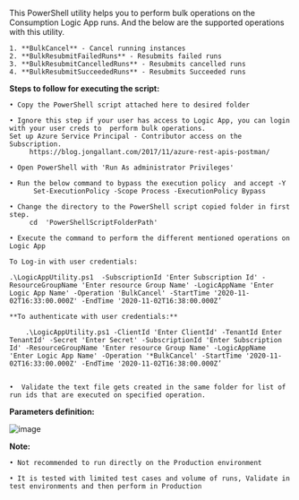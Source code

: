 This PowerShell utility helps you to perform bulk operations on the Consumption Logic App runs. And the below are the supported operations with this utility.

	1. **BulkCancel** - Cancel running instances
	2. **BulkResubmitFailedRuns** - Resubmits failed runs
	3. **BulkResubmitCancelledRuns** - Resubmits cancelled runs
	4. **BulkResubmitSucceededRuns** - Resubmits Succeeded runs

**Steps to follow for executing the script:**

	• Copy the PowerShell script attached here to desired folder
 
	• Ignore this step if your user has access to Logic App, you can login with your user creds to  perform bulk operations. 
	Set up Azure Service Principal - Contributor access on the Subscription. 
		 https://blog.jongallant.com/2017/11/azure-rest-apis-postman/
   
	• Open PowerShell with 'Run As administrator Privileges'
 
	• Run the below command to bypass the execution policy  and accept -Y
	      Set-ExecutionPolicy -Scope Process -ExecutionPolicy Bypass
       
	• Change the directory to the PowerShell script copied folder in first step.
	     cd  'PowerShellScriptFolderPath'
      
	• Execute the command to perform the different mentioned operations on Logic App
 
	To Log-in with user credentials:

	.\LogicAppUtility.ps1  -SubscriptionId 'Enter Subscription Id' -ResourceGroupName 'Enter resource Group Name' -LogicAppName 'Enter Logic App Name' -Operation 'BulkCancel' -StartTime '2020-11-02T16:33:00.000Z' -EndTime '2020-11-02T16:38:00.000Z’

	**To authenticate with user credentials:**

		.\LogicAppUtility.ps1 -ClientId 'Enter ClientId' -TenantId Enter TenantId' -Secret 'Enter Secret' -SubscriptionId 'Enter Subscription Id' -ResourceGroupName 'Enter resource Group Name' -LogicAppName 'Enter Logic App Name' -Operation '*BulkCancel' -StartTime '2020-11-02T16:33:00.000Z' -EndTime '2020-11-02T16:38:00.000Z’
		
		
	•  Validate the text file gets created in the same folder for list of run ids that are executed on specified operation.
	

**Parameters definition:** 

![image](https://user-images.githubusercontent.com/82495659/130433993-aa08f0d1-521c-4053-8979-97cd098f03f3.png)

**Note:**

	• Not recommended to run directly on the Production environment
	
	• It is tested with limited test cases and volume of runs, Validate in test environments and then perform in Production

